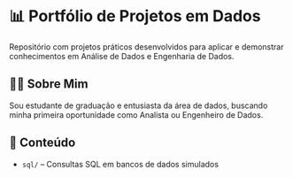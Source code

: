 # 📊 Portfólio de Projetos em Dados

Repositório com projetos práticos desenvolvidos para aplicar e demonstrar conhecimentos em Análise de Dados e Engenharia de Dados.

## 👨‍💻 Sobre Mim

Sou estudante de graduação e entusiasta da área de dados, buscando minha primeira oportunidade como Analista ou Engenheiro de Dados.

## 📁 Conteúdo

- `sql/` – Consultas SQL em bancos de dados simulados
